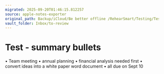 ```yaml
---
migrated: 2025-09-20T01:46:15.812257
source: apple-notes-exporter
original_path: Backup/iCloud/Be better offline /RehearSmart/Testing/Test - summary bullets.md
vault_folder: Inbox/to-review
---
```

# Test - summary bullets

• Team meeting
• annual planning
• financial analysis needed first
• convert ideas into a white paper word document 
• all due on Sept 10
